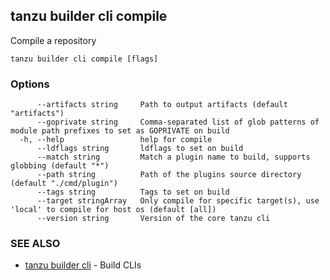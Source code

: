## tanzu builder cli compile

Compile a repository

```
tanzu builder cli compile [flags]
```

### Options

```
      --artifacts string     Path to output artifacts (default "artifacts")
      --goprivate string     Comma-separated list of glob patterns of module path prefixes to set as GOPRIVATE on build
  -h, --help                 help for compile
      --ldflags string       ldflags to set on build
      --match string         Match a plugin name to build, supports globbing (default "*")
      --path string          Path of the plugins source directory (default "./cmd/plugin")
      --tags string          Tags to set on build
      --target stringArray   Only compile for specific target(s), use 'local' to compile for host os (default [all])
      --version string       Version of the core tanzu cli
```

### SEE ALSO

* [tanzu builder cli](tanzu_builder_cli.md)	 - Build CLIs

